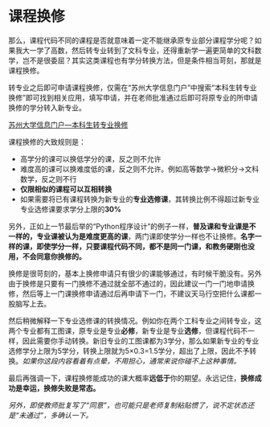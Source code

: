 # 课程换修

那么，课程代码不同的课程是否就意味着一定不能继承原专业部分课程学分呢？如果我大一学了高数，然后转专业转到了文科专业，还得重新学一遍更简单的文科数学，岂不是很委屈？其实这类课程也有学分转换方法，但是条件相当苛刻，那就是课程换修。

转专业之后即可申请课程换修，仅需在“苏州大学信息门户”中搜索“本科生转专业换修”即可找到相关应用，填写申请，并在老师批准通过后即可将原专业的所申请换修的学分转入新专业。

[苏州大学信息门户—本科生转专业换修](https://my.suda.edu.cn/portal/_web/fusionportal/serviceCenter/details.html?_p=YXM9MiZ0PTEmZD04NSZwPTEmZj0zNSZtPU4m&_l=&_t=&appName=%E6%8D%A2%E4%BF%AE&id=1766&name=%E8%8B%8F%E5%B7%9E%E5%A4%A7%E5%AD%A6%E6%9C%AC%E7%A7%91%E7%94%9F%E8%BD%AC%E4%B8%93%E4%B8%9A%E6%8D%A2%E4%BF%AE%E8%AF%BE%E7%A8%8B%E7%94%B3%E8%AF%B7%E6%B5%81%E7%A8%8B)

课程换修的大致规则是：

- 高学分的课可以换低学分的课，反之则不允许
- 难度高的课可以换难度低的课，反之则不允许。例如高等数学→微积分→文科数学，反之则不行
- **仅限相似的课程可以互相转换**
- 如果需要将已有课程转换为新专业的**专业选修课**，其转换比例不得超过新专业专业选修课要求学分上限的**30%**

另外，正如上一节最后举的“Python程序设计”的例子一样，**普及课和专业课是不一样的，专业课被认为是难度更高的课**，两门课即使学分一样也不让换修。**名字一样的课，即使学分一样，只要课程代码不同，都不是同一门课，和教务硬刚也没用，不会同意你换修的。**

换修是很苛刻的，基本上换修申请只有很少的课能够通过，有时候干脆没有。另外由于换修是只要有一门换修不通过就全部不通过的，因此建议一门一门地申请换修，然后等上一门课换修申请通过后再申请下一门，不建议天马行空把什么课都一股脑写上去。

然后稍微解释一下专业选修课的转换情况。例如你在两个工科专业之间转专业，这两个专业都有工图课，原专业是专业**必修**，新专业是专业**选修**，但课程代码不一样，因此需要你手动转换。新旧专业的工图课都为3学分，那么如果新专业的专业选修学分上限为5学分，转换上限就为5×0.3=1.5学分，超出了上限，因此不予转换。*如果你这段内容看着有点晕，不用担心，通常来说你碰不上这种事情。*

最后再强调一下，课程换修能成功的课大概率**远低于**你的期望。永远记住，**换修成功是幸运，换修失败是常态。**

*另外，即使教师批复写了“同意”，也可能只是老师复制粘贴惯了，说不定状态还是“未通过”，多确认一下。*